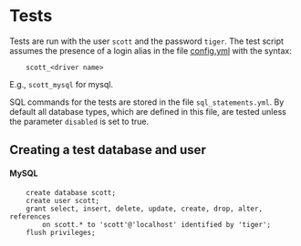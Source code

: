 # Tests

Tests are run with the user `scott` and the password `tiger`. The test script assumes the presence
of a login alias in the file [config.yml](file://~/.lwetl/config.yml) with the syntax:

        scott_<driver name>
        
E.g., `scott_mysql` for mysql.

SQL commands for the tests are stored in the file `sql_statements.yml`. By default all database 
types, which are defined in this file, are tested unless the parameter `disabled` is set to true. 

## Creating a test database and user

#### MySQL

        create database scott;
        create user scott;
        grant select, insert, delete, update, create, drop, alter, references
            on scott.* to 'scott'@'localhost' identified by 'tiger'; 
        flush privileges;

